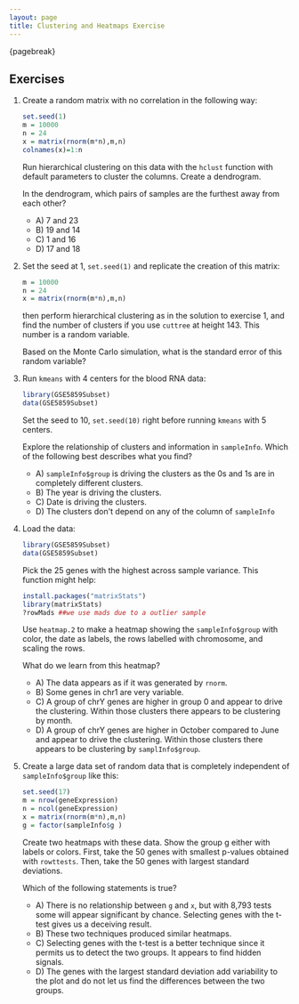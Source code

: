 ```yaml
---
layout: page
title: Clustering and Heatmaps Exercise
---
```


{pagebreak}

## Exercises

1. Create a random matrix with no correlation in the following way:

    
    ```r
    set.seed(1)
    m = 10000
    n = 24
    x = matrix(rnorm(m*n),m,n)
    colnames(x)=1:n
    ```

    Run hierarchical clustering on this data with the `hclust` function with default parameters to cluster the columns. Create a dendrogram. 

    In the dendrogram, which pairs of samples are the furthest away from each other?
    
    - A) 7 and 23
    - B) 19 and 14
    - C) 1 and 16
    - D) 17 and 18





2. Set the seed at 1, `set.seed(1)` and replicate the creation of this matrix:
    
    ```r
    m = 10000
    n = 24
    x = matrix(rnorm(m*n),m,n)
    ```

    then perform hierarchical clustering as in the solution to exercise 1, and find the number of clusters if you use `cuttree` at height 143. This number is a random variable.

    Based on the Monte Carlo simulation, what is the standard error of this random variable?



3. Run `kmeans` with 4 centers for the blood RNA data:


    
    ```r
    library(GSE5859Subset)
    data(GSE5859Subset)
    ```

    Set the seed to 10, `set.seed(10)` right before running `kmeans` with 5 centers.

    Explore the relationship of clusters and information in `sampleInfo`. Which of the following best describes what you find?
    
    - A) `sampleInfo$group` is driving the clusters as the 0s and 1s are in completely different clusters.
    - B) The year is driving the clusters.
    - C) Date is driving the clusters.
    - D) The clusters don't depend on any of the column of `sampleInfo`



4. Load the data:
    
    ```r
    library(GSE5859Subset)
    data(GSE5859Subset)
    ```

    Pick the 25 genes with the highest across sample variance. This function might help:

    
    ```r
    install.packages("matrixStats")
    library(matrixStats)
    ?rowMads ##we use mads due to a outlier sample
    ```

    Use `heatmap.2` to make a heatmap showing the `sampleInfo$group` with color, the date as labels, the rows labelled with chromosome, and scaling the rows.

    What do we learn from this heatmap?
    
    - A) The data appears as if it was generated by `rnorm`.
    - B) Some genes in chr1 are very variable.
    - C) A group of chrY genes are higher in group 0 and appear to drive the clustering. Within those clusters there appears to be clustering by month.
    - D) A group of chrY genes are higher in October compared to June and appear to drive the clustering. Within those clusters there appears to be clustering by `samplInfo$group`.





5. Create a large data set of random data that is completely independent of `sampleInfo$group` like this:
  
    
    ```r
    set.seed(17)
    m = nrow(geneExpression)
    n = ncol(geneExpression)
    x = matrix(rnorm(m*n),m,n)
    g = factor(sampleInfo$g )
    ```

    Create two heatmaps with these data. Show the group g either with labels or colors. First, take the 50 genes with smallest p-values obtained with `rowttests`. Then, take the 50 genes with largest standard deviations.

    Which of the following statements is true?
    
    - A)  There is no relationship between `g` and `x`, but with 8,793 tests some will appear significant by chance. Selecting genes with the t-test gives us a deceiving result.
    - B) These two techniques produced similar heatmaps.
    - C) Selecting genes with the t-test is a better technique since it permits us to detect the two groups. It appears to find hidden signals.
    - D) The genes with the largest standard deviation add variability to the plot and do not let us find the differences between the two groups.


